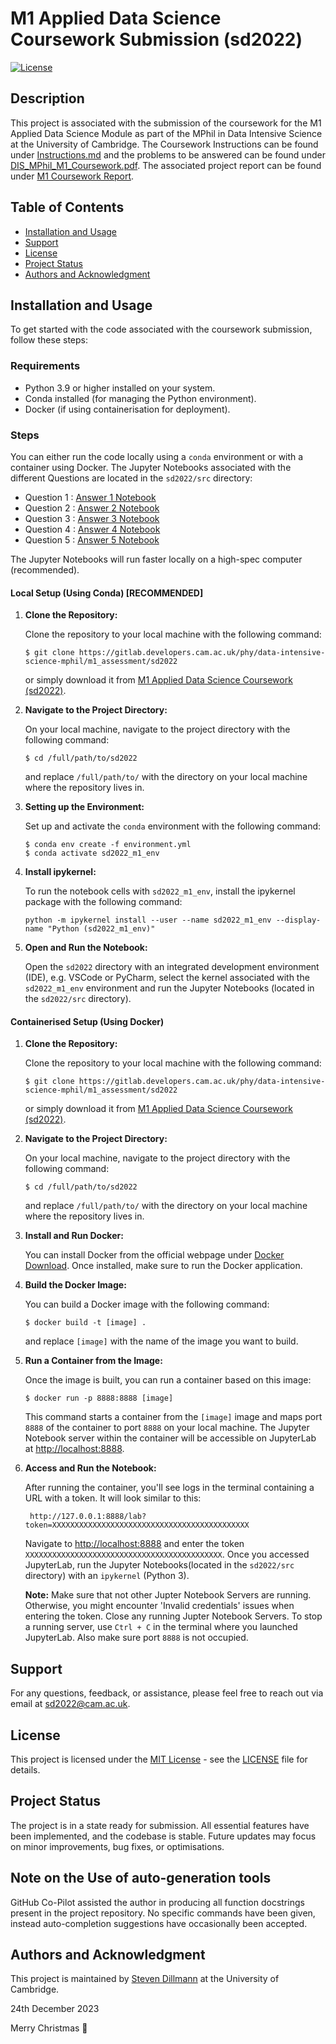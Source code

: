 # M1 Applied Data Science Coursework Submission (sd2022)

[![License](https://img.shields.io/badge/License-MIT-blue.svg)](https://opensource.org/licenses/MIT)

## Description
This project is associated with the submission of the coursework for the M1 Applied Data Science Module as part of the MPhil in Data Intensive Science at the University of Cambridge. The Coursework Instructions can be found under [Instructions.md](Instructions.md) and the problems to be answered can be found under [DIS\_MPhil\_M1_Coursework.pdf](DIS_MPhil_M1_Coursework.pdf). The associated project report can be found under [M1 Coursework Report](report/m1_sd2022_report.pdf).

## Table of Contents
- [Installation and Usage](#installation-and-usage)
- [Support](#support)
- [License](#license)
- [Project Status](#project-status)
- [Authors and Acknowledgment](#authors-and-acknowledgment)

## Installation and Usage

To get started with the code associated with the coursework submission, follow these steps:

### Requirements

- Python 3.9 or higher installed on your system.
- Conda installed (for managing the Python environment).
- Docker (if using containerisation for deployment).

### Steps

You can either run the code locally using a `conda` environment or with a container using Docker. The Jupyter Notebooks associated with the different Questions are located in the `sd2022/src` directory:

- Question 1 : [Answer 1 Notebook](src/m1_1.ipynb)
- Question 2 : [Answer 2 Notebook](src/m1_2.ipynb)
- Question 3 : [Answer 3 Notebook](src/m1_3.ipynb)
- Question 4 : [Answer 4 Notebook](src/m1_4.ipynb)
- Question 5 : [Answer 5 Notebook](src/m1_5.ipynb)

The Jupyter Notebooks will run faster locally on a high-spec computer (recommended).  

#### Local Setup (Using Conda) [RECOMMENDED]

1. **Clone the Repository:**

    Clone the repository to your local machine with the following command:

    ```
    $ git clone https://gitlab.developers.cam.ac.uk/phy/data-intensive-science-mphil/m1_assessment/sd2022
    ```

    or simply download it from [M1 Applied Data Science Coursework (sd2022)](https://gitlab.developers.cam.ac.uk/phy/data-intensive-science-mphil/m1_assessment/sd2022).

2. **Navigate to the Project Directory:**

    On your local machine, navigate to the project directory with the following command:

    ```
    $ cd /full/path/to/sd2022
    ```

    and replace `/full/path/to/` with the directory on your local machine where the repository lives in.

3. **Setting up the Environment:**

    Set up and activate the `conda` environment with the following command:

    ```
    $ conda env create -f environment.yml
    $ conda activate sd2022_m1_env
    ```

4. **Install ipykernel:**

    To run the notebook cells with `sd2022_m1_env`, install the ipykernel package with the following command:

    ```
    python -m ipykernel install --user --name sd2022_m1_env --display-name "Python (sd2022_m1_env)"
    ```


4. **Open and Run the Notebook:**

    Open the `sd2022` directory with an integrated development environment (IDE), e.g. VSCode or PyCharm, select the kernel associated with the `sd2022_m1_env` environment and run the Jupyter Notebooks (located in the `sd2022/src` directory).


#### Containerised Setup (Using Docker)

1. **Clone the Repository:**

    Clone the repository to your local machine with the following command:

    ```
    $ git clone https://gitlab.developers.cam.ac.uk/phy/data-intensive-science-mphil/m1_assessment/sd2022
    ```

    or simply download it from [M1 Applied Data Science Coursework (sd2022)](https://gitlab.developers.cam.ac.uk/phy/data-intensive-science-mphil/m1_assessment/sd2022).

2. **Navigate to the Project Directory:**

    On your local machine, navigate to the project directory with the following command:

    ```
    $ cd /full/path/to/sd2022
    ```

    and replace `/full/path/to/` with the directory on your local machine where the repository lives in.

3. **Install and Run Docker:**

    You can install Docker from the official webpage under [Docker Download](https://www.docker.com/).
    Once installed, make sure to run the Docker application.

4. **Build the Docker Image:**

    You can build a Docker image with the following command:

    ```
    $ docker build -t [image] .
    ```

    and replace `[image]` with the name of the image you want to build.

4. **Run a Container from the Image:**

    Once the image is built, you can run a container based on this image:

    ```
    $ docker run -p 8888:8888 [image]
    ```

    This command starts a container from the `[image]` image and maps port `8888` of the container to port `8888` on your local machine. The Jupyter Notebook server within the container will be accessible on JupyterLab at [http://localhost:8888](http://localhost:8888). 

5. **Access and Run the Notebook:**

    After running the container, you'll see logs in the terminal containing a URL with a token. It will look similar to this:

    ```
     http://127.0.0.1:8888/lab?token=XXXXXXXXXXXXXXXXXXXXXXXXXXXXXXXXXXXXXXXXXXXX
    ```
    
    Navigate to [http://localhost:8888](http://localhost:8888) and enter the token `XXXXXXXXXXXXXXXXXXXXXXXXXXXXXXXXXXXXXXXXXXXX`. Once you accessed JupyterLab, run the Jupyter Notebooks(located in the `sd2022/src` directory) with an `ipykernel` (Python 3).

    **Note:** Make sure that not other Jupter Notebook Servers are running. Otherwise, you might encounter 'Invalid credentials' issues when entering the token. Close any running Jupter Notebook Servers. To stop a running server, use `Ctrl + C` in the terminal where you launched JupyterLab. Also make sure port `8888` is not occupied.


## Support
For any questions, feedback, or assistance, please feel free to reach out via email at [sd2022@cam.ac.uk](sd2022@cam.ac.uk).

## License
This project is licensed under the [MIT License](https://opensource.org/license/mit/) - see the [LICENSE](LICENSE) file for details.

## Project Status
The project is in a state ready for submission. All essential features have been implemented, and the codebase is stable. Future updates may focus on minor improvements, bug fixes, or optimisations.

## Note on the Use of auto-generation tools
GitHub Co-Pilot assisted the author in producing all function docstrings present in the project repository. No specific commands have been given, instead auto-completion suggestions have occasionally been accepted.

## Authors and Acknowledgment
This project is maintained by [Steven Dillmann](https://www.linkedin.com/in/stevendillmann/) at the University of Cambridge.

24th December 2023

Merry Christmas 🎄



